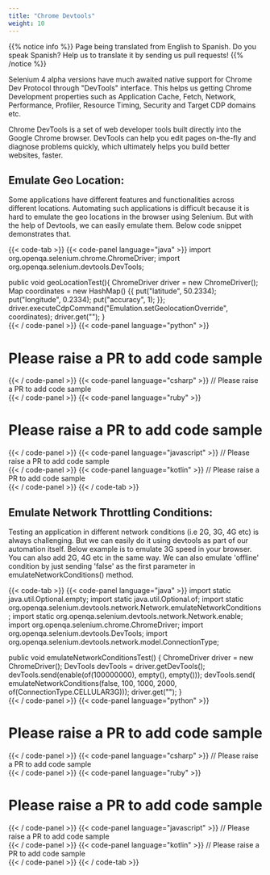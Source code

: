 ```yaml
---
title: "Chrome Devtools"
weight: 10
---
```


{{% notice info %}}
<i class="fas fa-language"></i> Page being translated from 
English to Spanish. Do you speak Spanish? Help us to translate
it by sending us pull requests!
{{% /notice %}}

Selenium 4 alpha versions have much awaited native support for Chrome Dev Protocol through "DevTools" interface. This helps us getting Chrome Development properties such as Application Cache, Fetch, Network, Performance, Profiler, Resource Timing, Security and Target CDP domains etc.

Chrome DevTools is a set of web developer tools built directly into the Google Chrome browser. DevTools can help you edit pages on-the-fly and diagnose problems quickly, which ultimately helps you build better websites, faster.

## Emulate Geo Location:

Some applications have different features and functionalities across different locations. Automating such applications is difficult because it is hard to emulate the geo locations in the browser using Selenium. But with the help of Devtools, we can easily emulate them. Below code snippet demonstrates that.

{{< code-tab >}}
  {{< code-panel language="java" >}}
import org.openqa.selenium.chrome.ChromeDriver;
import org.openqa.selenium.devtools.DevTools;

public void geoLocationTest(){
  ChromeDriver driver = new ChromeDriver();
  Map coordinates = new HashMap()
  {{
      put("latitude", 50.2334);
      put("longitude", 0.2334);
      put("accuracy", 1);
  }};    
  driver.executeCdpCommand("Emulation.setGeolocationOverride", coordinates);
  driver.get("<your site url>");
}  
  {{< / code-panel >}}
  {{< code-panel language="python" >}}
# Please raise a PR to add code sample
  {{< / code-panel >}}
  {{< code-panel language="csharp" >}}
// Please raise a PR to add code sample  
  {{< / code-panel >}}
  {{< code-panel language="ruby" >}}
# Please raise a PR to add code sample
  {{< / code-panel >}}
  {{< code-panel language="javascript" >}}
// Please raise a PR to add code sample  
  {{< / code-panel >}}
  {{< code-panel language="kotlin" >}}
// Please raise a PR to add code sample  
  {{< / code-panel >}}
{{< / code-tab >}}

## Emulate Network Throttling Conditions:

Testing an application in different network conditions (i.e 2G, 3G, 4G etc) is always challenging. But we can easily do it using devtools as part of our automation itself. Below example is to emulate 3G speed in your browser. You can also add 2G, 4G etc in the same way. We can also emulate 'offline' condition by just sending 'false' as the first parameter in emulateNetworkConditions() method.

{{< code-tab >}}
  {{< code-panel language="java" >}}
import static java.util.Optional.empty;
import static java.util.Optional.of;
import static org.openqa.selenium.devtools.network.Network.emulateNetworkConditions;
import static org.openqa.selenium.devtools.network.Network.enable;
import org.openqa.selenium.chrome.ChromeDriver;
import org.openqa.selenium.devtools.DevTools;
import org.openqa.selenium.devtools.network.model.ConnectionType;

public void emulateNetworkConditionsTest() {
  ChromeDriver driver = new ChromeDriver();
  DevTools devTools = driver.getDevTools();
  devTools.send(enable(of(100000000), empty(), empty()));
  devTools.send(
          emulateNetworkConditions(false,
                  100,
                  1000,
                  2000,
                  of(ConnectionType.CELLULAR3G)));
  driver.get("<your site url>");
}  
  {{< / code-panel >}}
  {{< code-panel language="python" >}}
# Please raise a PR to add code sample
  {{< / code-panel >}}
  {{< code-panel language="csharp" >}}
// Please raise a PR to add code sample  
  {{< / code-panel >}}
  {{< code-panel language="ruby" >}}
# Please raise a PR to add code sample
  {{< / code-panel >}}
  {{< code-panel language="javascript" >}}
// Please raise a PR to add code sample  
  {{< / code-panel >}}
  {{< code-panel language="kotlin" >}}
// Please raise a PR to add code sample  
  {{< / code-panel >}}
{{< / code-tab >}}


